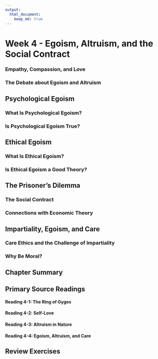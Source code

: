 ```yaml
---
output:
  html_document:
    keep_md: true
---
```


# Week 4 - Egoism, Altruism, and the Social Contract

### Empathy, Compassion, and Love
### The Debate about Egoism and Altruism

## Psychological Egoism

### What Is Psychological Egoism?
### Is Psychological Egoism True?

## Ethical Egoism
### What Is Ethical Egoism?
### Is Ethical Egoism a Good Theory?

## The Prisoner’s Dilemma
### The Social Contract
### Connections with Economic Theory

## Impartiality, Egoism, and Care
### Care Ethics and the Challenge of Impartiality
### Why Be Moral?
## Chapter Summary

## Primary Source Readings

#### Reading 4-1: The Ring of Gyges
#### Reading 4-2: Self-Love
#### Reading 4-3: Altruism in Nature
#### Reading 4-4: Egoism, Altruism, and Care

## Review Exercises
